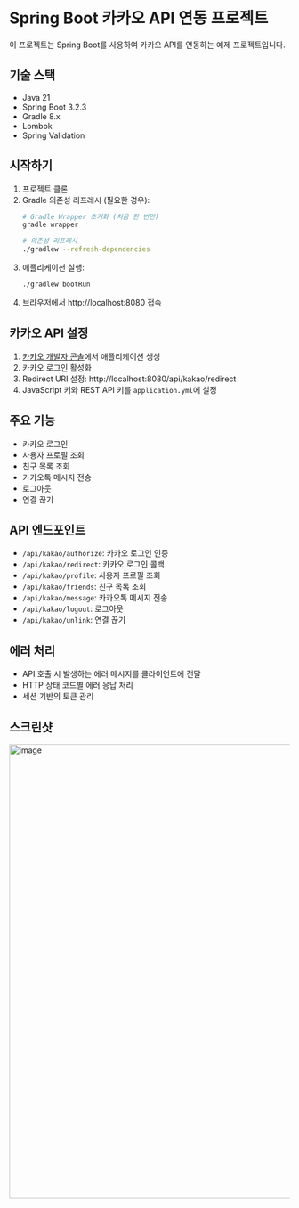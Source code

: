 # Spring Boot 카카오 API 연동 프로젝트

이 프로젝트는 Spring Boot를 사용하여 카카오 API를 연동하는 예제 프로젝트입니다.

## 기술 스택

- Java 21
- Spring Boot 3.2.3
- Gradle 8.x
- Lombok
- Spring Validation

## 시작하기

1. 프로젝트 클론
2. Gradle 의존성 리프레시 (필요한 경우):
   ```bash
   # Gradle Wrapper 초기화 (처음 한 번만)
   gradle wrapper
   
   # 의존성 리프레시
   ./gradlew --refresh-dependencies
   ```
3. 애플리케이션 실행:
   ```bash
   ./gradlew bootRun
   ```
4. 브라우저에서 http://localhost:8080 접속

## 카카오 API 설정

1. [카카오 개발자 콘솔](https://developers.kakao.com)에서 애플리케이션 생성
2. 카카오 로그인 활성화
3. Redirect URI 설정: http://localhost:8080/api/kakao/redirect
4. JavaScript 키와 REST API 키를 `application.yml`에 설정

## 주요 기능

- 카카오 로그인
- 사용자 프로필 조회
- 친구 목록 조회
- 카카오톡 메시지 전송
- 로그아웃
- 연결 끊기

## API 엔드포인트

- `/api/kakao/authorize`: 카카오 로그인 인증
- `/api/kakao/redirect`: 카카오 로그인 콜백
- `/api/kakao/profile`: 사용자 프로필 조회
- `/api/kakao/friends`: 친구 목록 조회
- `/api/kakao/message`: 카카오톡 메시지 전송
- `/api/kakao/logout`: 로그아웃
- `/api/kakao/unlink`: 연결 끊기

## 에러 처리

- API 호출 시 발생하는 에러 메시지를 클라이언트에 전달
- HTTP 상태 코드별 에러 응답 처리
- 세션 기반의 토큰 관리

## 스크린샷
<img width="816" alt="image" src="https://github.com/user-attachments/assets/e31e71d8-f8c4-4759-94f3-439834741433" />

